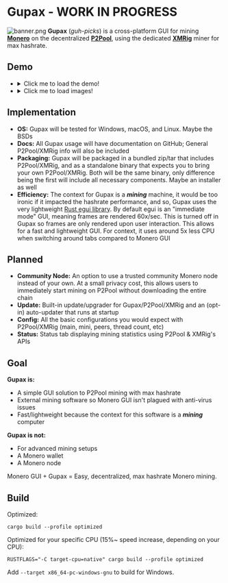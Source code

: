 # Gupax - WORK IN PROGRESS
![banner.png](https://github.com/hinto-janaiyo/gupax/blob/main/images/png/banner.png)
**Gupax** (*guh-picks*) is a cross-platform GUI for mining [**Monero**](https://github.com/monero-project/monero) on the decentralized [**P2Pool**](https://github.com/SChernykh/p2pool), using the dedicated [**XMRig**](https://github.com/xmrig/xmrig) miner for max hashrate.

## Demo
*	<details>
	<summary>Click me to load the demo!</summary>

	https://user-images.githubusercontent.com/101352116/194763334-d8e936c9-a71e-474e-ac65-3a339b96a9d2.mp4

	</details>

*	<details>
	<summary>Click me to load images!</summary>

	![about.png](https://github.com/hinto-janaiyo/gupax/blob/main/images/tabs/about.png)
	![status.png](https://github.com/hinto-janaiyo/gupax/blob/main/images/tabs/status.png)
	![gupax.png](https://github.com/hinto-janaiyo/gupax/blob/main/images/tabs/gupax.png)
	![p2pool.png](https://github.com/hinto-janaiyo/gupax/blob/main/images/tabs/p2pool.png)
	![xmrig.png](https://github.com/hinto-janaiyo/gupax/blob/main/images/tabs/xmrig.png)

	</details>


## Implementation
- **OS:** Gupax will be tested for Windows, macOS, and Linux. Maybe the BSDs
- **Docs:** All Gupax usage will have documentation on GitHub; General P2Pool/XMRig info will also be included
- **Packaging:** Gupax will be packaged in a bundled zip/tar that includes P2Pool/XMRig, and as a standalone binary that expects you to bring your own P2Pool/XMRig. Both will be the same binary, only difference being the first will include all necessary components. Maybe an installer as well
- **Efficiency:** The context for Gupax is a ***mining*** machine, it would be too ironic if it impacted the hashrate performance, and so, Gupax uses the very lightweight [Rust egui library](https://github.com/emilk/egui). By default egui is an "immediate mode" GUI, meaning frames are rendered 60x/sec. This is turned off in Gupax so frames are only rendered upon user interaction. This allows for a fast and lightweight GUI. For context, it uses around 5x less CPU when switching around tabs compared to Monero GUI

## Planned
- **Community Node:** An option to use a trusted community Monero node instead of your own. At a small privacy cost, this allows users to immediately start mining on P2Pool without downloading the entire chain
- **Update:** Built-in update/upgrader for Gupax/P2Pool/XMRig and an (opt-in) auto-updater that runs at startup
- **Config:** All the basic configurations you would expect with P2Pool/XMRig (main, mini, peers, thread count, etc)
- **Status:** Status tab displaying mining statistics using P2Pool & XMRig's APIs

## Goal
**Gupax is:**
* A simple GUI solution to P2Pool mining with max hashrate
* External mining software so Monero GUI isn't plagued with anti-virus issues
* Fast/lightweight because the context for this software is a ***mining*** computer

**Gupax is not:**
* For advanced mining setups
* A Monero wallet
* A Monero node

Monero GUI + Gupax = Easy, decentralized, max hashrate Monero mining.

## Build
Optimized:
```
cargo build --profile optimized
```
Optimized for your specific CPU (15%~ speed increase, depending on your CPU):
```
RUSTFLAGS="-C target-cpu=native" cargo build --profile optimized
```

Add `--target x86_64-pc-windows-gnu` to build for Windows.
